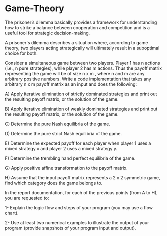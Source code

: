 # Game-Theory

The prisoner’s dilemma basically provides a framework for understanding how to strike a balance between cooperation and competition and is a useful tool for strategic decision-making.

A prisoner's dilemma describes a situation where, according to game theory, two players acting strategically will ultimately result in a suboptimal choice for both.

Consider a simultaneous game between two players. Player 1 has n actions (i.e., n pure
strategies), while player 2 has m actions. Thus the payoff matrix representing the game will be of
size n x m , where n and m are any arbitrary positive numbers. Write a code implementation
that takes any arbitrary n x m payoff matrix as an input and does the following:

A) Apply iterative elimination of strictly dominated strategies and print out the resulting
payoff matrix, or the solution of the game.

B) Apply iterative elimination of weakly dominated strategies and print out the resulting
payoff matrix, or the solution of the game.

C) Determine the pure Nash equilibria of the game.

D) Determine the pure strict Nash equilibria of the game.

E) Determine the expected payoff for each player when player 1 uses a mixed strategy x and
player 2 uses a mixed strategy y.

F) Determine the trembling hand perfect equilibria of the game.

G) Apply positive affine transformation to the payoff matrix.

H) Assume that the input payoff matrix represents a 2 x 2 symmetric game, find which
category does the game belongs to.

In the report documentation, for each of the previous points (from A to H), you are requested to:

1- Explain the logic flow and steps of your program (you may use a flow chart).

2- Use at least two numerical examples to illustrate the output of your program (provide
snapshots of your program input and output).
